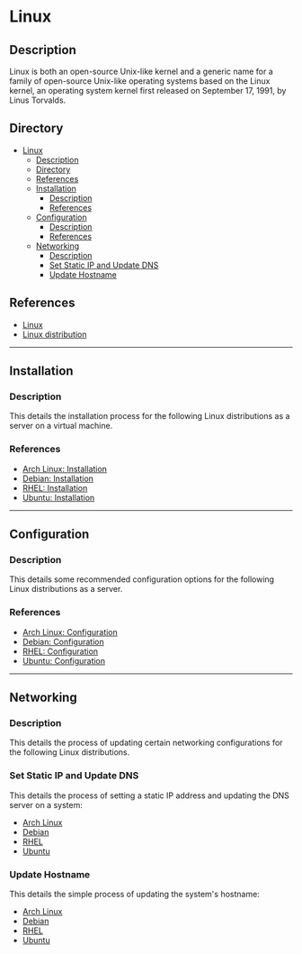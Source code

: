# Linux

## Description

Linux is both an open-source Unix-like kernel and a generic name for a family of open-source Unix-like operating systems based on the Linux kernel, an operating system kernel first released on September 17, 1991, by Linus Torvalds.

## Directory

- [Linux](#linux)
  - [Description](#description)
  - [Directory](#directory)
  - [References](#references)
  - [Installation](#installation)
    - [Description](#description-1)
    - [References](#references-1)
  - [Configuration](#configuration)
    - [Description](#description-2)
    - [References](#references-2)
  - [Networking](#networking)
    - [Description](#description-3)
    - [Set Static IP and Update DNS](#set-static-ip-and-update-dns)
    - [Update Hostname](#update-hostname)

## References

- [Linux](https://en.wikipedia.org/wiki/Linux)
- [Linux distribution](https://en.wikipedia.org/wiki/Linux_distribution)

---

## Installation

### Description

This details the installation process for the following Linux distributions as a server on a virtual machine.

### References

- [Arch Linux: Installation](arch.md#installation)
- [Debian: Installation](debian.md#installation)
- [RHEL: Installation](rhel.md#installation)
- [Ubuntu: Installation](ubuntu.md#installation)

---

## Configuration

### Description

This details some recommended configuration options for the following Linux distributions as a server.

### References

- [Arch Linux: Configuration](arch.md#configuration)
- [Debian: Configuration](debian.md#configuration)
- [RHEL: Configuration](rhel.md#configuration)
- [Ubuntu: Configuration](ubuntu.md#configuration)

---

## Networking

### Description

This details the process of updating certain networking configurations for the following Linux distributions.

### Set Static IP and Update DNS

This details the process of setting a static IP address and updating the DNS server on a system:

- [Arch Linux](arch.md#set-static-ip-and-update-dns)
- [Debian](debian.md#set-static-ip-and-update-dns)
- [RHEL](rhel.md#set-static-ip-and-update-dns)
- [Ubuntu](ubuntu.md#set-static-ip-and-update-dns)

### Update Hostname

This details the simple process of updating the system's hostname:

- [Arch Linux](arch.md#update-hostname)
- [Debian](debian.md#update-hostname)
- [RHEL](rhel.md#update-hostname)
- [Ubuntu](ubuntu.md#update-hostname)
